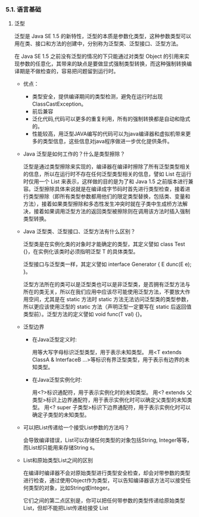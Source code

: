 ### 5.1. 语言基础

1. 泛型

   泛型是 Java SE 1.5 的新特性，泛型的本质是参数化类型，这种参数类型可以用在类、接口和方法的创建中，分别称为泛型类、泛型接口、泛型方法。

   在 Java SE 1.5 之前没有泛型的情况的下只能通过对类型 Object 的引用来实现参数的任意化，其带来的缺点是要做显式强制类型转换，而这种强制转换编译期是不做检查的，容易把问题留到运行时。

   - 优点：

     - 类型安全，提供编译期间的类型检测，避免在运行时出现 ClassCastException。
     - 前后兼容
     - 泛化代码,代码可以更多的重复利用，所有的强制转换都是自动和隐式的。
     - 性能较高，用泛型JAVA编写的代码可以为java编译器和虚拟机带来更多的类型信息，这些信息对java程序做进一步优化提供条件。

   - Java 泛型是如何工作的？什么是类型擦除？

     ​	泛型是通过类型擦除来实现的，编译器在编译时擦除了所有泛型类型相关的信息，所以在运行时不存在任何泛型类型相关的信息，譬如 List<Integer> 在运行时仅用一个 List 来表示，这样做的目的是为了和 Java 1.5 之前版本进行兼容。泛型擦除具体来说就是在编译成字节码时首先进行类型检查，接着进行类型擦除（即所有类型参数都用他们的限定类型替换，包括类、变量和方法），接着如果类型擦除和多态性发生冲突时就在子类中生成桥方法解决，接着如果调用泛型方法的返回类型被擦除则在调用该方法时插入强制类型转换。

   - Java 泛型类、泛型接口、泛型方法有什么区别？

     泛型类是在实例化类的对象时才能确定的类型，其定义譬如 class Test<T> {}，在实例化该类时必须指明泛型 T 的具体类型。

     泛型接口与泛型类一样，其定义譬如 interface Generator<E> { E dunc(E e); }。

     泛型方法所在的类可以是泛型类也可以是非泛型类，是否拥有泛型方法与所在的类无关，所以在我们应用中应该尽可能使用泛型方法，不要放大作用空间，尤其是在 static 方法时 static 方法无法访问泛型类的类型参数，所以更应该使用泛型的 static 方法（声明泛型一定要写在 static 后返回值类型前）。泛型方法的定义譬如 <T> void func(T val) {}。

   - 泛型边界

     - 在Java泛型定义时:

       用<T>等大写字母标识泛型类型，用于表示未知类型。
       用<T extends ClassA & InterfaceB …>等标识有界泛型类型，用于表示有边界的未知类型。

     - 在Java泛型实例化时:

       用<?>标识通配符，用于表示实例化时的未知类型。
       用<? extends 父类型>标识上边界通配符，用于表示实例化时可以确定父类型的未知类型。
       用<? super 子类型>标识下边界通配符，用于表示实例化时可以确定子类型的未知类型。

   - 可以把List<String>传递给一个接受List<Object>参数的方法吗？

     会导致编译错误，List<Object>可以存储任何类型的对象包括String, Integer等等，而List<String>却只能用来存储String s。

   - List<Object>和原始类型List之间的区别

     在编译时编译器不会对原始类型进行类型安全检查，却会对带参数的类型进行检查，通过使用Object作为类型，可以告知编译器该方法可以接受任何类型的对象，比如String或Integer。

     它们之间的第二点区别是，你可以把任何带参数的类型传递给原始类型List，但却不能把List<String>传递给接受 List<Object>的方法，会产生编译错误。

   - 编写一段泛型程序来实现LRU缓存

     可借助 `LinkedHashMap`，`LinkedHashMap`提供了一个称为`removeEldestEntry()`的方法，该方法会被`put()` 和`putAll()`调用来删除最老的键值对。

   - Array 中可以使用泛型吗

     Array事实上并不支持泛型，这也是为什么Joshua Bloch在Effective Java一书中建议使用List来代替Array，因为List可以提供编译期的类型安全保证，而Array却不能。

   - `@SuppressWarnings(“unchecked”)` 可屏蔽类型未检查警告

   - Java 中的泛型和 C++ 中的模板

     - C++ 中模板的实例化会为每一种类型都产生一套不同的代码，这就是所谓的代码膨胀。

     - Java 中并不会产生这个问题。虚拟机中并没有泛型类型对象，所有的对象都是普通类。

       当编译器对带有泛型的java代码进行编译时，它会去执行**类型检查**和**类型推断**，然后生成普通的不带泛型的字节码，这种普通的字节码可以被一般的 Java 虚拟机接收并执行，这在就叫做 **类型擦除**

   - 泛型的规则

     - 泛型的参数类型只能是类（包括自定义类），不能是简单类型。
     - 同一种泛型可以对应多个版本（因为参数类型是不确定的），不同版本的泛型类实例是不兼容的。
     - 泛型的类型参数可以有多个
     - 泛型的参数类型可以使用 extends 语句，习惯上称为“有界类型”
     - 泛型的参数类型还可以是通配符类型，例如 Class

2. 重写和重载区别

   - **重载**：同一个类中，相同方法名，不同参数类型、参数个数的多个方法。返回值类型可以相同也可以不相同。无法以返回型别作为重载函数的区分标准。调用方法时通过传递给它们的不同参数个数和参数类型来决定具体使用哪个方法, 这就是多态性。
   - **重写**：父类与子类之间的多态性，对父类的函数进行重新定义。如果在子类中定义某方法与其父类有相同的名称和参数，我们说该方法被重写 (Overriding)。如需父类中原有的方法，可使用super关键字，该关键字引用了当前类的父类。

3. 抽象类与接口类区别

   - **抽象类**：抽象类是对根源的抽象（eg. 男人，女人 --人）。如果一个类含有抽象方法，则称这个类为抽象类，抽象类必须在类前用abstract关键字修饰。因为抽象类中含有无具体实现的方法，所以不能用抽象类创建对象。
   - **接口**：接口是对行为的抽象（eg. 吃饭，睡觉），一堆抽象方法的集合。也不能实例化。
   - 区别
     - 抽象类可以提供成员方法的实现细节，而接口中只能存在public abstract 方法；
     - 抽象类中的成员变量可以是各种类型的，而接口中的成员变量只能是public static final类型的；
     - 接口中不能含有静态代码块以及静态方法，而抽象类可以有静态代码块和静态方法；
     - 一个类只能继承一个抽象类，而一个类却可以实现多个接口。

4. 封装、继承、多态

   

5. final，finalize，finally区别

   + `final` 

     + 修饰变量：变量一旦被初始化便不可改变，对基本类型来说是其值不可改变，而对于对于对象变量来说其引用不可再变。
     + 修饰方法：自己认为方法功能足够，可以继承，不能覆盖。允许编译器将所有对此方法的调用转化为inline(行内)调用的机制，直接将方法主体插入到调用处，而不是进行例行的方法调用。
     + 修饰类：自己认为此类设计完美，无法被任何人继承的，final 类的方法自然是final类型。
     + final不能用于修饰构造方法。

   + `finally`

     异常处理模型的最佳补充，finally结构使代码总会执行，而不管有无异常发生，使用finally可以维护对象的内部状态，并可以清理非内存资源。

   + `finalize`

     Java 技术允许使用 finalize() 方法在垃圾收集器将对象从内存中清除出去之前做必要的清理工作。这个方法是由垃圾收集器在确定这个对象没有被引用时对这个对象进行调用。finalize()方法是在垃圾收集器删除对象之前对这个对象调用的子类覆盖 finalize() 方法以整理系统资源或者执行其他清理操作。

     通常，finalize用于一些不容易控制、并且非常重要资源的释放，例如一些I/O的操作，数据的连接，这些资源的释放对整个应用程序时非常关键的。

6. 修饰符 

   ![](img/java_modyfier.png)

7. 异常处理

   ![异常体系结构](img/java_exception.svg)

   Java把异常当作对象来处理，并定义一个基类`java.lang.Throwable`作为所有异常的超类。

   + 分类：

     + `Error`：JAVA 程序运行时系统的内部错误，通常比较严重，除了通知用户和尽力使应用程序安全地终止之外，无能为力，应用程序不应该尝试去捕获这种异常。通常为一些虚拟机异常，如 `StackOverflowError`、`OutOfMemoryError` 等。
     + `RuntimeException`：通常为程序逻辑引起的异常，如`ArithmeticException`，`ArrayIndexOutOfBoundException`。
     + `其他Exception`：通常是程序本身没有问题，由于像 I/O 错误等问题导致的异常

   + 分类二

     + `受查异常`：受查异常会在编译时被检测。如果一个方法中的代码会抛出受查异常，则该方法必须包含异常处理，即 try-catch 代码块，或在方法签名中用 throws 关键字声明该方法可能会抛出的受查异常，否则编译无法通过。如果一个方法可能抛出多个受查异常类型，就必须在方法的签名处列出所有的异常类。
     + `非受查异常`：非受查异常不会在编译时被检测。JAVA 中 Error 和 RuntimeException 类的子类属于非受查异常，除此之外继承自 Exception 的类型为受查异常。

   + 关键字

     + `try`：将要被监听的代码(可能抛出异常的代码)放在try语句块之内，当try语句块内发生异常时，异常就被抛出；
     + `catch`：用来捕获try语句块中发生的异常；
     + `finally`：此语句块总是会被执行。主要用于回收在try块里打开的物理资源(如数据库连接、网络连接、磁盘文件)。只有finally块，执行完成之后，才会回来执行try或者catch块中的return或者throw语句，如果finally中使用了return或者throw等终止方法的语句，则就不会跳回执行，直接停止。
     + `throw`：抛出异常；
     + `throws`：用在方法签名中，声明该方法可能抛出的异常。

   + JVM 如何处理异常

     在一个方法中如果发生异常，这个方法会创建一个异常对象，并转交给 JVM，该异常对象包含异常名称，异常描述以及异常发生时应用程序的状态。创建异常对象并转交给 JVM 的过程称为抛出异常。可能有一系列的方法调用，最终才进入抛出异常的方法，这一系列方法调用的有序列表叫做调用栈。

     JVM 会顺着调用栈去查找看是否有可以处理异常的代码，如果有，则调用异常处理代码。当 JVM 发现可以处理异常的代码时，会把发生的异常传递给它。如果 JVM 没有找到可以处理该异常的代码块，JVM 就会将该异常转交给默认的异常处理器（默认处理器为 JVM 的一部分），默认异常处理器打印出异常信息并终止应用程序。

   + NoClassDefFoundError 和 ClassNotFoundException 区别？

     NoClassDefFoundError 是一个 Error 类型的异常，是由 JVM 引起的，不应该尝试捕获这个异常。引起该异常的原因是 JVM 或 ClassLoader 尝试加载某类时在内存中找不到该类的定义，该动作发生在运行期间，即编译时该类存在，但是在运行时却找不到了，可能是编译后被删除了等原因导致；

     ClassNotFoundException 是一个受查异常，需要显式地使用 try-catch 对其进行捕获和处理，或在方法签名中用 throws 关键字进行声明。当使用 Class.forName, ClassLoader.loadClass 或 ClassLoader.findSystemClass 动态加载类到内存的时候，通过传入的类路径参数没有找到该类，就会抛出该异常；另一种抛出该异常的可能原因是某个类已经由一个类加载器加载至内存中，另一个加载器又尝试去加载它。

8. integer与int区别

   + Integer是int的包装类，int则是java的一种基本数据类型;
   + Integer变量必须实例化后才能使用，而int变量不需要;
   + Integer实际是对象的引用，当new一个Integer时，实际上是生成一个指针指向此对象；而int则是直接存储数据值;
   + Integer的默认值是null，int的默认值是0;

9. String 、stringbuffer、stringbuilder

   + 都是final类，都不允许被继承；

   + String是不可变对象，每次改变就会创建新的String对象，然后将指针指向新的对象；
   + StringBuffer和StringBuilder类长度是可以改变的；
   + StringBuffer线程安全，StringBuilder非线程安全，但性能略高，适合单线程使用；。

10. == 和 equals 的区别是什么

    两种数据类型：

    + 基本数据类型：byte,short,char,int,long,float,double,boolean
      他们之间的比较，应用双等号（==）,比较的是他们的值。

    + 复合数据类型(类)
      当他们用（==）进行比较的时候，比较的是他们在内存中的存放地址，所以，除非是同一个new出来的对象，他们的比较后的结果为true，否则比较后结果为false。 

      JAVA中所有类都是继承于Object这个基类的，在Object中定义了一个equals的方法，这个方法的初始行为是比较对象的内存地址，但在一些类库当中这个方法被覆盖掉了，如String,Integer,Date在这些类当中equals有其自身的实现，而不再是比较类在堆内存中的存放地址。

      注意：在使用了对象池技术的类比如String中，有时“==”可以返回True，这是因为共享了对象池中的对象。

11. 重写equals方法为什么要重写hashcode方法

    JavaAPI文档规定，如果两个对象调用equals方法返回是相等的，那么hashcode方法返回值必须相等。

    Object的默认实现的equals方式是调用==，也就是比较引用，默认实现的hashcode方法也是根据引用导出的。String类重载hashcode方法，利用内容导出hashcode，因此即使不是同一个String对象，但是内容相同，equals方法判断会相同，hashcode返回会相同，hashMap调用hashcode实现get和put，值相同的String才能对应到同一个bin。

    如果自定义类重写equals方法，不重写hashcode方法，那么equal的对象，在map中不能对应到同一个bin。

### 5.2. JCF

### 5.2.1. HashMap、HashTable、ConcurrentHashMap

+ **HashMap**

  + 非线程安全
  + key和value可为空

+ **HashTable**

  + 使用synchronized实现线程安全，锁定整个对象，粒度较大，在迭代时锁定时间长导致效率低下。
  + key和value都不能为null；

+ **ConcurrentHashMap**

  + Java1.7基于segment实现，只对segment加锁，而不是整个对象

  + java1.8基于CAS实现，f = tabAt(tab, i = (n - 1) & hash

    + put：key对应数组元素null则通过CAS设置为当前值，如果对应元素不为null，则对该元素使用synchronized锁定，然后进行操作；

    + read：数组用volatile修饰，保证可见性；每个元素Node的key、hash由final修饰，val、next由volatile修饰，可见性有保障

      ```java
      static class Node<K,V> implements Map.Entry<K,V> {
        final int hash;
        final K key;
        volatile V val;
        volatile Node<K,V> next;
      }
      ```

      key对应的数组元素的可见性，由Unsafe的`getObjectVolatile`方法保证：

      ```java
      static final <K,V> Node<K,V> tabAt(Node<K,V>[] tab, int i) {
        return (Node<K,V>)U.getObjectVolatile(tab, ((long)i << ASHIFT) + ABASE);
      }
      ```

  + HashMap不允许通过Iterator遍历的同时通过HashMap修改，而ConcurrentHashMap允许该行为，并且该更新对后续的遍历可见

  + key和value都不能为null；

### 5.2.2. linkedlist、arraylist

+ **linkedlist**

  内部使用链表存储，随机访问复杂度O(n)，插入和删除复杂度O(1);

+ **arraylist**

  内部使用数组存储，随机访问复杂度O(1)，插入和删除复杂度O(n);